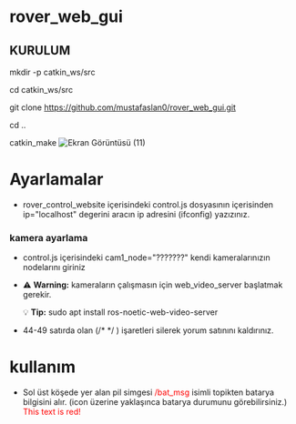 # rover_web_gui
## KURULUM

mkdir -p catkin_ws/src

cd catkin_ws/src

git clone https://github.com/mustafaslan0/rover_web_gui.git

cd ..

catkin_make
![Ekran Görüntüsü (11)](https://user-images.githubusercontent.com/89737685/199282842-f90d8ed0-3e5e-4819-8f4f-b25cc563f0b0.png)




# Ayarlamalar

- rover_control_website içerisindeki control.js dosyasının içerisinden ip="localhost" degerini aracın ip adresini (ifconfig) yazızınız.


### kamera ayarlama

- control.js içerisindeki cam1_node="???????" kendi kameralarınızın nodelarını giriniz
- 
   :warning: **Warning:** kameraların çalışmasın için web_video_server başlatmak gerekir.
   
   :bulb: **Tip:** sudo apt install ros-noetic-web-video-server
- 44-49 satırda olan (/* */ ) işaretleri silerek yorum satınını kaldırınız.


# kullanım

- Sol üst köşede yer alan pil simgesi <font color="red"> /bat_msg </font> isimli topikten batarya bilgisini alır. (icon üzerine yaklaşınca batarya durumunu görebilirsiniz.)  <font color="red">This text is red!</font>

